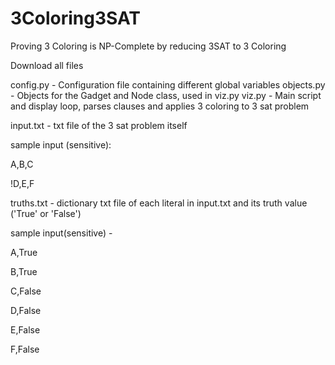 # 3Coloring3SAT
Proving 3 Coloring is NP-Complete by reducing 3SAT to 3 Coloring



Download all files

config.py - Configuration file containing different global variables
objects.py - Objects for the Gadget and Node class, used in viz.py
viz.py - Main script and display loop, parses clauses and applies 3 coloring to 3 sat problem

input.txt - txt file of the 3 sat problem itself
 

sample input (sensitive):
 

A,B,C

!D,E,F



truths.txt - dictionary txt file of each literal in input.txt and its truth value ('True' or 'False')
 

sample input(sensitive) -

 
A,True

B,True

C,False

D,False

E,False

F,False

